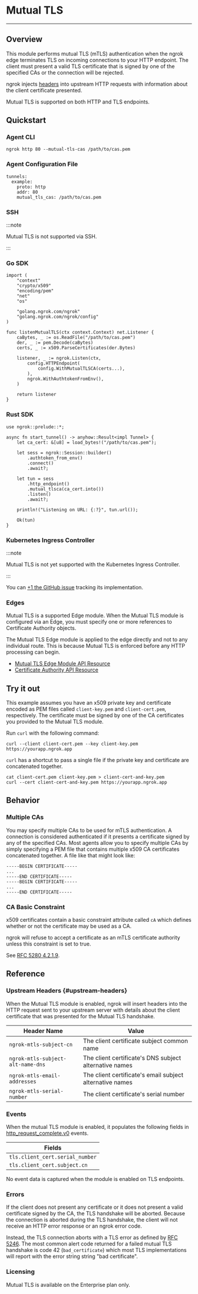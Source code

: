 # Mutual TLS
----------------

## Overview

This module performs mutual TLS (mTLS) authentication when the ngrok edge terminates
TLS on incoming connections to your HTTP endpoint. The client must present a
valid TLS certificate that is signed by one of the specified CAs or the
connection will be rejected.

ngrok injects [headers](#upstream-headers) into upstream HTTP requests with
information about the client certificate presented.

Mutual TLS is supported on both HTTP and TLS endpoints.

## Quickstart

### Agent CLI

```
ngrok http 80 --mutual-tls-cas /path/to/cas.pem
```

### Agent Configuration File

```
tunnels:
  example:
    proto: http
    addr: 80
    mutual_tls_cas: /path/to/cas.pem
```

### SSH

:::note

Mutual TLS is not supported via SSH.

:::

### Go SDK

```
import (
	"context"
	"crypto/x509"
	"encoding/pem"
	"net"
	"os"

	"golang.ngrok.com/ngrok"
	"golang.ngrok.com/ngrok/config"
)

func listenMutualTLS(ctx context.Context) net.Listener {
	caBytes, _ := os.ReadFile("/path/to/cas.pem")
	der, _ := pem.Decode(caBytes)
	certs, _ := x509.ParseCertificates(der.Bytes)

	listener, _ := ngrok.Listen(ctx,
		config.HTTPEndpoint(
			config.WithMutualTLSCA(certs...),
		),
		ngrok.WithAuthtokenFromEnv(),
	)

	return listener
}
```

### Rust SDK

```
use ngrok::prelude::*;

async fn start_tunnel() -> anyhow::Result<impl Tunnel> {
    let ca_cert: &[u8] = load_bytes!("/path/to/cas.pem");

    let sess = ngrok::Session::builder()
        .authtoken_from_env()
        .connect()
        .await?;

    let tun = sess
        .http_endpoint()
        .mutual_tlsca(ca_cert.into())
        .listen()
        .await?;

    println!("Listening on URL: {:?}", tun.url());

    Ok(tun)
}
```

### Kubernetes Ingress Controller

:::note

Mutual TLS is not yet supported with the Kubernetes Ingress Controller.

:::

You can [+1 the GitHub
issue](https://github.com/ngrok/kubernetes-ingress-controller/issues/133)
tracking its implementation.

### Edges

Mutual TLS is a supported Edge module. When the Mutual TLS module is configured
via an Edge, you must specify one or more references to Certificate Authority
objects.

The Mutual TLS Edge module is applied to the edge directly and not to any
individual route. This is because Mutual TLS is enforced before any HTTP
processing can begin.

- [Mutual TLS Edge Module API Resource](/api/resources/https-edge-mutual-tls-module/)
- [Certificate Authority API Resource](/api/resources/certificate-authorities/)

## Try it out

This example assumes you have an x509 private key and certificate encoded as
PEM files called `client-key.pem` and `client-cert.pem`, respectively. The
certificate must be signed by one of the CA certificates you provided to the
Mutual TLS module.

Run `curl` with the following command:

```
curl --client client-cert.pem --key client-key.pem https://yourapp.ngrok.app
```

`curl` has a shortcut to pass a single file if the private key and certificate
are concatenated together.

```
cat client-cert.pem client-key.pem > client-cert-and-key.pem
curl --cert client-cert-and-key.pem https://yourapp.ngrok.app
```

## Behavior

### Multiple CAs

You may specify multiple CAs to be used for mTLS authentication. A
connection is considered authenticated if it presents a certificate signed by
any of the specified CAs. Most agents allow you to specify multiple CAs by
simply specifying a PEM file that contains multiple x509 CA certificates
concatenated together. A file like that might look like:

```
-----BEGIN CERTIFICATE-----
...
-----END CERTIFICATE-----
-----BEGIN CERTIFICATE-----
...
-----END CERTIFICATE-----
```

### CA Basic Constraint

x509 certificates contain a basic constraint attribute  called `cA` which
defines whether or not the certificate may be used as a CA.

ngrok will refuse to accept a certificate as an mTLS certificate authority
unless this constraint is set to true.

See [RFC 5280 4.2.1.9](https://datatracker.ietf.org/doc/html/rfc5280#section-4.2.1.9).

## Reference

### Upstream Headers {#upstream-headers}

When the Mutual TLS module is enabled, ngrok will insert headers into the HTTP
request sent to your upstream server with details about the client certificate
that was presented for the Mutual TLS handshake.

| Header Name | Value |
| ----------- | ----- |
| `ngrok-mtls-subject-cn` | The client certificate subject common name |
| `ngrok-mtls-subject-alt-name-dns` | The client certificate's DNS subject alternative names |
| `ngrok-mtls-email-addresses` | The client certificate's email subject alternative names  |
| `ngrok-mtls-serial-number` | The client certificate's serial number |

### Events

When the mutual TLS module is enabled, it populates the following fields in
[http\_request\_complete.v0](/events/reference/#http-request-complete) events.

| Fields |
| ------ |
| `tls.client_cert.serial_number` |
| `tls.client_cert.subject.cn` |

No event data is captured when the module is enabled on TLS endpoints.

### Errors

If the client does not present any certificate or it does not present a valid
certificate signed by the CA, the TLS handshake will be aborted. Because the
connection is aborted during the TLS handshake, the client will not receive an
HTTP error response or an ngrok error code.

Instead, the TLS connection aborts with a TLS error as defined by [RFC
5246](https://datatracker.ietf.org/doc/html/rfc5246#section-7.2). The most
common alert code returned for a failed mutual TLS handshake is code 42
(`bad_certificate`) which most TLS implementations will report with the error
string string "bad certificate".

### Licensing

Mutual TLS is available on the Enterprise plan only.

